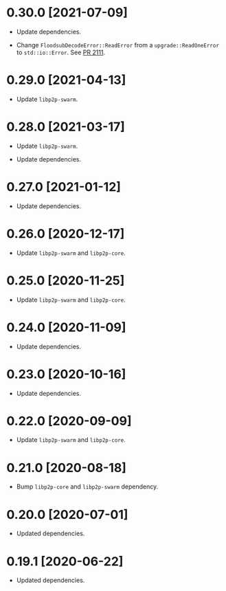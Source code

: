 # 0.30.0 [2021-07-09]

- Update dependencies.

- Change `FloodsubDecodeError::ReadError` from a `upgrade::ReadOneError` to
  `std::io::Error`. See [PR 2111].

[PR 2111]: https://github.com/libp2p/rust-libp2p/pull/2111

# 0.29.0 [2021-04-13]

- Update `libp2p-swarm`.

# 0.28.0 [2021-03-17]

- Update `libp2p-swarm`.

- Update dependencies.

# 0.27.0 [2021-01-12]

- Update dependencies.

# 0.26.0 [2020-12-17]

- Update `libp2p-swarm` and `libp2p-core`.

# 0.25.0 [2020-11-25]

- Update `libp2p-swarm` and `libp2p-core`.

# 0.24.0 [2020-11-09]

- Update dependencies.

# 0.23.0 [2020-10-16]

- Update dependencies.

# 0.22.0 [2020-09-09]

- Update `libp2p-swarm` and `libp2p-core`.

# 0.21.0 [2020-08-18]

- Bump `libp2p-core` and `libp2p-swarm` dependency.

# 0.20.0 [2020-07-01]

- Updated dependencies.

# 0.19.1 [2020-06-22]

- Updated dependencies.
